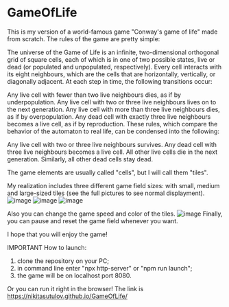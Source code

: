 # GameOfLife
This is my version of a world-famous game "Conway's game of life" made from scratch. The rules of the game are pretty simple:

The universe of the Game of Life is an infinite, two-dimensional orthogonal grid of square cells, each of which is in one of two possible states, live or dead (or populated and unpopulated, respectively). Every cell interacts with its eight neighbours, which are the cells that are horizontally, vertically, or diagonally adjacent. At each step in time, the following transitions occur:

Any live cell with fewer than two live neighbours dies, as if by underpopulation.
Any live cell with two or three live neighbours lives on to the next generation.
Any live cell with more than three live neighbours dies, as if by overpopulation.
Any dead cell with exactly three live neighbours becomes a live cell, as if by reproduction.
These rules, which compare the behavior of the automaton to real life, can be condensed into the following:

Any live cell with two or three live neighbours survives.
Any dead cell with three live neighbours becomes a live cell.
All other live cells die in the next generation. Similarly, all other dead cells stay dead.

The game elements are usually called "cells", but I will call them "tiles".

My realization includes three different game field sizes: with small, medium and large-sized tiles (see the full pictures to see normal displayment).
![image](https://user-images.githubusercontent.com/64411952/175839891-72a98dd5-2c25-46c0-ad3e-eef3c8b26787.png)
![image](https://user-images.githubusercontent.com/64411952/175839920-7abbda18-2d80-4169-b5f7-e568c96a44b8.png)
![image](https://user-images.githubusercontent.com/64411952/175839948-1a2803e7-d57d-41f5-86f7-c6a6bd4051d1.png)

Also you can change the game speed and color of the tiles.
![image](https://user-images.githubusercontent.com/64411952/175839971-d3bef28c-7517-410f-b164-c1b735ca6331.png)
Finally, you can pause and reset the game field whenever you want.

I hope that you will enjoy the game!

IMPORTANT
How to launch:
1) clone the repository on your PC;
2) in command line enter "npx http-server" or "npm run launch";
3) the game will be on localhost port 8080.

Or you can run it right in the browser!
The link is https://nikitasutulov.github.io/GameOfLife/
